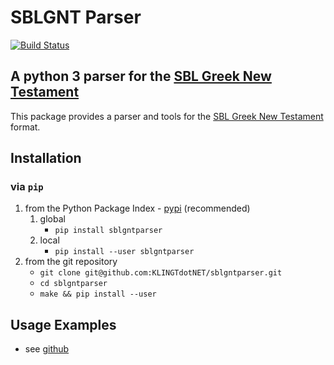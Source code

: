 # SBLGNT Parser

[![Build Status](https://travis-ci.org/KLINGTdotNET/sblgntparser.svg?branch=master)](https://travis-ci.org/KLINGTdotNET/sblgntparser)

## A python 3 parser for the [SBL Greek New Testament](https://github.com/morphgnt/sblgnt)

This package provides a parser and tools for the [SBL Greek New Testament](https://github.com/morphgnt/sblgnt) format.

## Installation

### via `pip`

1. from the Python Package Index - [pypi](https://pypi.python.org/pypi) (recommended)
    1. global
        - `pip install sblgntparser`
    2. local
        - `pip install --user sblgntparser`
2. from the git repository
    - `git clone git@github.com:KLINGTdotNET/sblgntparser.git`
    - `cd sblgntparser`
    - `make && pip install --user`

## Usage Examples

- see [github](https://github.com/KLINGTdotNET/dh-project-ws14)
